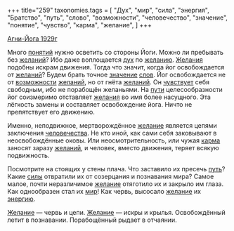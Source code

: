 +++
title="259"
taxonomies.tags = [
 "Дух",
 "мир",
 "сила",
 "энергия",
 "Братство",
 "путь",
 "слово",
 "возможности",
 "человечество",
 "значение",
 "понятие",
 "чувство",
 "карма",
 "желание",
]
+++

[Агни-Йога 1929г](/agni/1929)

Много [понятий](/tags/понятие) нужно осветить со стороны Йоги. Можно ли пребывать без [желаний](/tags/[желание](/tags/желание))? Ибо даже воплощается [дух](/tags/Дух) по [желанию](/tags/[желание](/tags/желание)). [Желания](/tags/[желание](/tags/желание)) подобны искрам движения. Тогда что значит, когда йог освобождается от [желаний](/tags/[желание](/tags/желание))? Будем брать точное [значение](/tags/значение) [слов](/tags/слово). Йог освобождается не от [возможности](/tags/возможности) [желаний](/tags/[желание](/tags/желание)), но от гнёта [желаний](/tags/[желание](/tags/желание)). Он [чувствует](/tags/чувство) себя свободным, ибо не порабощён желаньями. На [пути](/tags/[путь](/tags/путь)) целесообразности йог соизмеримо отставляет [желания](/tags/[желание](/tags/желание)) во имя более насущного. Эта лёгкость замены и составляет освобождение йога. Ничто не препятствует его движению.   

Именно, неподвижное, мертворождённое [желание](/tags/желание) является цепями заключения [человечества](/tags/человечество). Не кто иной, как сами себя заковывают в неосвобождённые оковы. Или неосмотрительность, или чужая [карма](/tags/карма) заносят заразу [желаний](/tags/[желание](/tags/желание)), и человек, вместо движения, теряет всякую подвижность.   

Посмотрите на стоящих у стены плача. Что заставило их пресечь [путь](/tags/путь)? Какие [силы](/tags/сила) отвратили их от созерцания и познавания мира? Самое малое, почти неразличимое [желание](/tags/желание) отяготило их и закрыло им глаза. Как однообразен стал их [мир](/tags/мир)! Как червь, высосало [желание](/tags/желание) их [энергию](/tags/энергия).   

[Желание](/tags/желание) — червь и цепи. [Желание](/tags/желание) — искры и крылья. Освобождённый летит в познавании. Порабощённый рыдает в отчаянии.